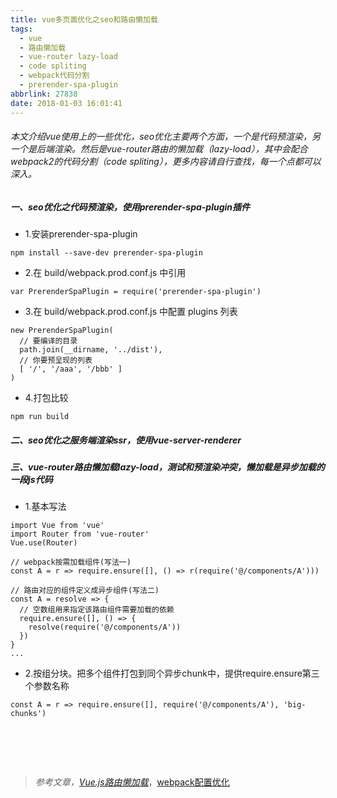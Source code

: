 ```yaml
---
title: vue多页面优化之seo和路由懒加载
tags:
  - vue
  - 路由懒加载
  - vue-router lazy-load
  - code spliting
  - webpack代码分割
  - prerender-spa-plugin
abbrlink: 27838
date: 2018-01-03 16:01:41
---
```

###### 本文介绍vue使用上的一些优化，seo优化主要两个方面，一个是代码预渲染，另一个是后端渲染。然后是vue-router路由的懒加载（lazy-load），其中会配合webpack2的代码分割（code spliting），更多内容请自行查找，每一个点都可以深入。
##### 一、seo优化之代码预渲染，使用prerender-spa-plugin插件
- 1.安装prerender-spa-plugin
```
npm install --save-dev prerender-spa-plugin
```
- 2.在 build/webpack.prod.conf.js 中引用
```
var PrerenderSpaPlugin = require('prerender-spa-plugin')
```
- 3.在 build/webpack.prod.conf.js 中配置 plugins 列表
```
new PrerenderSpaPlugin(
  // 要编译的目录
  path.join(__dirname, '../dist'),
  // 你要预呈现的列表
  [ '/', '/aaa', '/bbb' ]
)
```
- 4.打包比较
```
npm run build
```
##### 二、seo优化之服务端渲染ssr，使用vue-server-renderer
##### 三、vue-router路由懒加载lazy-load，测试和预渲染冲突，懒加载是异步加载的一段js代码
- 1.基本写法
```
import Vue from 'vue'
import Router from 'vue-router'
Vue.use(Router)

// webpack按需加载组件(写法一)
const A = r => require.ensure([], () => r(require('@/components/A')))

// 路由对应的组件定义成异步组件(写法二)
const A = resolve => {
  // 空数组用来指定该路由组件需要加载的依赖
  require.ensure([], () => {
    resolve(require('@/components/A'))
  })
}
...
```
- 2.按组分块。把多个组件打包到同个异步chunk中，提供require.ensure第三个参数名称
```
const A = r => require.ensure([], require('@/components/A'), 'big-chunks')
```

# &nbsp;
> *参考文章，[Vue.js路由懒加载](https://www.jianshu.com/p/abb02075b56b)*，[webpack配置优化](https://sebastianblade.com/using-webpack-to-achieve-long-term-cache/)